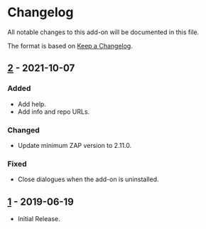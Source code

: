 # Changelog
All notable changes to this add-on will be documented in this file.

The format is based on [Keep a Changelog](https://keepachangelog.com/en/1.0.0/).

## [2] - 2021-10-07
### Added
- Add help.
- Add info and repo URLs.

### Changed
- Update minimum ZAP version to 2.11.0.

### Fixed
 - Close dialogues when the add-on is uninstalled.

## [1] - 2019-06-19

- Initial Release.

[2]: https://github.com/zaproxy/zap-extensions/releases/regextester-v2
[1]: https://github.com/zaproxy/zap-extensions/releases/regextester-v1
